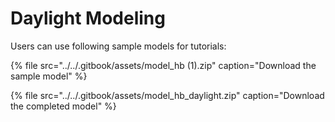 # Daylight Modeling

Users can use following sample models for tutorials:

{% file src="../../.gitbook/assets/model\_hb \(1\).zip" caption="Download the sample model" %}

{% file src="../../.gitbook/assets/model\_hb\_daylight.zip" caption="Download the completed model" %}

